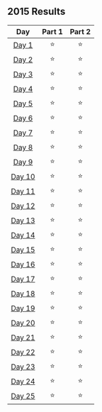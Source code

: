 <!--- advent_readme_stars table --->
## 2015 Results

| Day | Part 1 | Part 2 |
| :---: | :---: | :---: |
| [Day 1](https://adventofcode.com/2015/day/1) | ⭐ | ⭐ |
| [Day 2](https://adventofcode.com/2015/day/2) | ⭐ | ⭐ |
| [Day 3](https://adventofcode.com/2015/day/3) | ⭐ | ⭐ |
| [Day 4](https://adventofcode.com/2015/day/4) | ⭐ | ⭐ |
| [Day 5](https://adventofcode.com/2015/day/5) | ⭐ | ⭐ |
| [Day 6](https://adventofcode.com/2015/day/6) | ⭐ | ⭐ |
| [Day 7](https://adventofcode.com/2015/day/7) | ⭐ | ⭐ |
| [Day 8](https://adventofcode.com/2015/day/8) | ⭐ | ⭐ |
| [Day 9](https://adventofcode.com/2015/day/9) | ⭐ | ⭐ |
| [Day 10](https://adventofcode.com/2015/day/10) | ⭐ | ⭐ |
| [Day 11](https://adventofcode.com/2015/day/11) | ⭐ | ⭐ |
| [Day 12](https://adventofcode.com/2015/day/12) | ⭐ | ⭐ |
| [Day 13](https://adventofcode.com/2015/day/13) | ⭐ | ⭐ |
| [Day 14](https://adventofcode.com/2015/day/14) | ⭐ | ⭐ |
| [Day 15](https://adventofcode.com/2015/day/15) | ⭐ | ⭐ |
| [Day 16](https://adventofcode.com/2015/day/16) | ⭐ | ⭐ |
| [Day 17](https://adventofcode.com/2015/day/17) | ⭐ | ⭐ |
| [Day 18](https://adventofcode.com/2015/day/18) | ⭐ | ⭐ |
| [Day 19](https://adventofcode.com/2015/day/19) | ⭐ | ⭐ |
| [Day 20](https://adventofcode.com/2015/day/20) | ⭐ | ⭐ |
| [Day 21](https://adventofcode.com/2015/day/21) | ⭐ | ⭐ |
| [Day 22](https://adventofcode.com/2015/day/22) | ⭐ | ⭐ |
| [Day 23](https://adventofcode.com/2015/day/23) | ⭐ | ⭐ |
| [Day 24](https://adventofcode.com/2015/day/24) | ⭐ | ⭐ |
| [Day 25](https://adventofcode.com/2015/day/25) | ⭐ | ⭐ |
<!--- advent_readme_stars table --->
